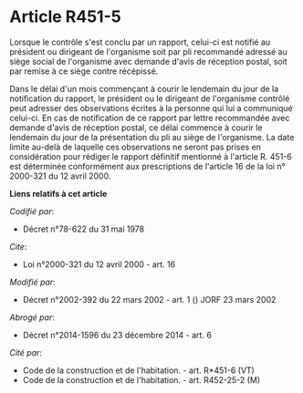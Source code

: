 # Article R451-5

Lorsque le contrôle s'est conclu par un rapport, celui-ci est notifié au président ou dirigeant de l'organisme soit par pli
recommandé adressé au siège social de l'organisme avec demande d'avis de réception postal, soit par remise à ce siège contre
récépissé.

Dans le délai d'un mois commençant à courir le lendemain du jour de la notification du rapport, le président ou le dirigeant
de l'organisme contrôlé peut adresser des observations écrites à la personne qui lui a communiqué celui-ci. En cas de
notification de ce rapport par lettre recommandée avec demande d'avis de réception postal, ce délai commence à courir le
lendemain du jour de la présentation du pli au siège de l'organisme. La date limite au-delà de laquelle ces observations ne
seront pas prises en considération pour rédiger le rapport définitif mentionné à l'article R. 451-6 est déterminée
conformément aux prescriptions de l'article 16 de la loi n° 2000-321 du 12 avril 2000.

**Liens relatifs à cet article**

_Codifié par_:

  - Décret n°78-622 du 31 mai 1978

_Cite_:

  - Loi n°2000-321 du 12 avril 2000 - art. 16

_Modifié par_:

  - Décret n°2002-392 du 22 mars 2002 - art. 1 () JORF 23 mars 2002

_Abrogé par_:

  - Décret n°2014-1596 du 23 décembre 2014 - art. 6

_Cité par_:

  - Code de la construction et de l'habitation. - art. R*451-6 (VT)
  - Code de la construction et de l'habitation. - art. R452-25-2 (M)
